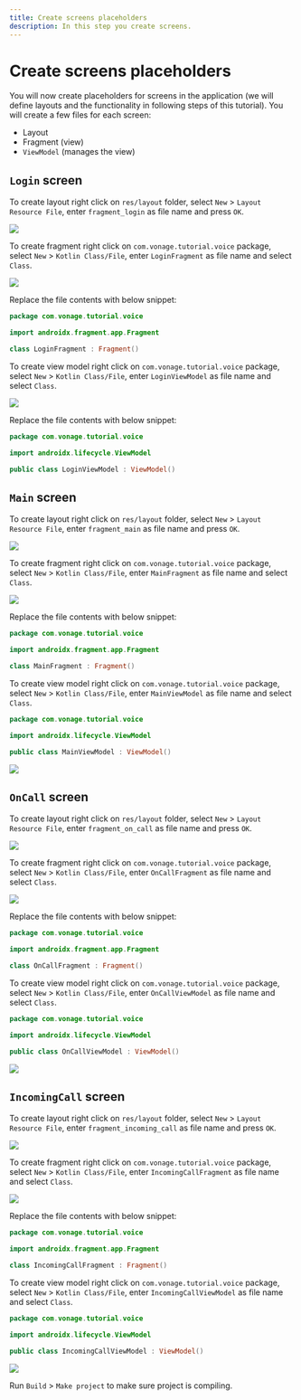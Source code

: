 ```yaml
---
title: Create screens placeholders
description: In this step you create screens.
---
```


# Create screens placeholders

You will now create placeholders for screens in the application (we will define layouts and the functionality in following steps of this tutorial). You will create a few files for each screen:

- Layout
- Fragment (view)
- `ViewModel` (manages the view)

## `Login` screen

To create layout right click on `res/layout` folder, select `New` > `Layout Resource File`, enter `fragment_login` as file name and press `OK`.

![](/screenshots/tutorials/client-sdk/android-shared/layout-resource.png)

To create fragment right click on `com.vonage.tutorial.voice` package, select `New` > `Kotlin Class/File`, enter `LoginFragment` as file name and select `Class`.

![](/screenshots/tutorials/client-sdk/android-shared/voice-package.png)

Replace the file contents with below snippet:

```kotlin
package com.vonage.tutorial.voice

import androidx.fragment.app.Fragment

class LoginFragment : Fragment()
```

To create view model right click on `com.vonage.tutorial.voice` package, select `New` > `Kotlin Class/File`, enter `LoginViewModel` as file name and select `Class`.

![](/screenshots/tutorials/client-sdk/android-shared/voice-package.png)

Replace the file contents with below snippet:

```kotlin
package com.vonage.tutorial.voice

import androidx.lifecycle.ViewModel

public class LoginViewModel : ViewModel()
```

## `Main` screen

To create layout right click on `res/layout` folder, select `New` > `Layout Resource File`, enter `fragment_main` as file name and press `OK`.

![](/screenshots/tutorials/client-sdk/android-shared/layout-resource.png)

To create fragment right click on `com.vonage.tutorial.voice` package, select `New` > `Kotlin Class/File`, enter `MainFragment` as file name and select `Class`.

![](/screenshots/tutorials/client-sdk/android-shared/voice-package.png)

Replace the file contents with below snippet:

```kotlin
package com.vonage.tutorial.voice

import androidx.fragment.app.Fragment

class MainFragment : Fragment()
```

To create view model right click on `com.vonage.tutorial.voice` package, select `New` > `Kotlin Class/File`, enter `MainViewModel` as file name and select `Class`.

```kotlin
package com.vonage.tutorial.voice

import androidx.lifecycle.ViewModel

public class MainViewModel : ViewModel()
```

![](/screenshots/tutorials/client-sdk/android-shared/voice-package.png)

## `OnCall` screen 

To create layout right click on `res/layout` folder, select `New` > `Layout Resource File`, enter `fragment_on_call` as file name and press `OK`.

![](/screenshots/tutorials/client-sdk/android-shared/layout-resource.png)

To create fragment right click on `com.vonage.tutorial.voice` package, select `New` > `Kotlin Class/File`, enter `OnCallFragment` as file name and select `Class`.

![](/screenshots/tutorials/client-sdk/android-shared/voice-package.png)

Replace the file contents with below snippet:

```kotlin
package com.vonage.tutorial.voice

import androidx.fragment.app.Fragment

class OnCallFragment : Fragment()
```

To create view model right click on `com.vonage.tutorial.voice` package, select `New` > `Kotlin Class/File`, enter `OnCallViewModel` as file name and select `Class`.

```kotlin
package com.vonage.tutorial.voice

import androidx.lifecycle.ViewModel

public class OnCallViewModel : ViewModel()
```

![](/screenshots/tutorials/client-sdk/android-shared/voice-package.png)

## `IncomingCall` screen 

To create layout right click on `res/layout` folder, select `New` > `Layout Resource File`, enter `fragment_incoming_call` as file name and press `OK`.

![](/screenshots/tutorials/client-sdk/android-shared/layout-resource.png)

To create fragment right click on `com.vonage.tutorial.voice` package, select `New` > `Kotlin Class/File`, enter `IncomingCallFragment` as file name and select `Class`.

![](/screenshots/tutorials/client-sdk/android-shared/voice-package.png)

Replace the file contents with below snippet:

```kotlin
package com.vonage.tutorial.voice

import androidx.fragment.app.Fragment

class IncomingCallFragment : Fragment()
```

To create view model right click on `com.vonage.tutorial.voice` package, select `New` > `Kotlin Class/File`, enter `IncomingCallViewModel` as file name and select `Class`.

```kotlin
package com.vonage.tutorial.voice

import androidx.lifecycle.ViewModel

public class IncomingCallViewModel : ViewModel()
```

![](/screenshots/tutorials/client-sdk/android-shared/voice-package.png)

Run `Build` > `Make project` to make sure project is compiling.

